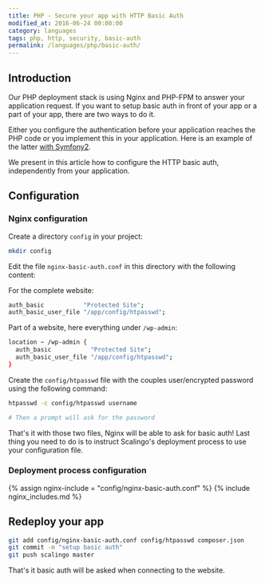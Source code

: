 ```yaml
---
title: PHP - Secure your app with HTTP Basic Auth
modified_at: 2016-06-24 00:00:00
category: languages
tags: php, http, security, basic-auth
permalink: /languages/php/basic-auth/
---
```


## Introduction

Our PHP deployment stack is using Nginx and PHP-FPM to answer your application
request. If you want to setup basic auth in front of your app or a part of
your app, there are two ways to do it.

Either you configure the authentication before your application reaches the PHP
code or you implement this in your application. Here is an example of the
latter [with Symfony2](http://symfony.com/doc/current/book/security.html).

We present in this article how to configure the HTTP basic auth, independently
from your application.

## Configuration

### Nginx configuration

Create a directory `config` in your project:

```bash
mkdir config
```

Edit the file `nginx-basic-auth.conf` in this directory with the following content:

For the complete website:

```bash
auth_basic           "Protected Site";
auth_basic_user_file "/app/config/htpasswd";
```

Part of a website, here everything under `/wp-admin`:

```bash
location ~ /wp-admin {
  auth_basic           "Protected Site";
  auth_basic_user_file "/app/config/htpasswd";
}
```

Create the `config/htpasswd` file with the couples user/encrypted password
using the following command:

```bash
htpasswd -c config/htpasswd username

# Then a prompt will ask for the password
```

That's it with those two files, Nginx will be able to ask for basic auth! Last
thing you need to do is to instruct Scalingo's deployment process to use your
configuration file.

### Deployment process configuration

{% assign nginx-include = "config/nginx-basic-auth.conf" %}
{% include nginx_includes.md %}

## Redeploy your app

```bash
git add config/nginx-basic-auth.conf config/htpasswd composer.json
git commit -m "setup basic auth"
git push scalingo master
```

That's it basic auth will be asked when connecting to the website.
